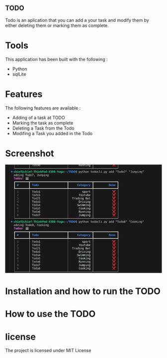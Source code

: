 ## TODO

Todo is an aplication that you can add a your task and modify them by either deleting them 
or marking them as  complete.

# Tools 
This application has been built with the following :

- Python
- sqlLite

# Features 
The following features are available :
- Adding of a task at TODO
- Marking the task as complete
- Deleting a Task from the Todo
- Modifing a Task you added in the Todo

# Screenshot 

![Image Description](image/todo.png)

# Installation and how to run the TODO


# How to use the TODO

# license
The project is licensed under MIT License
